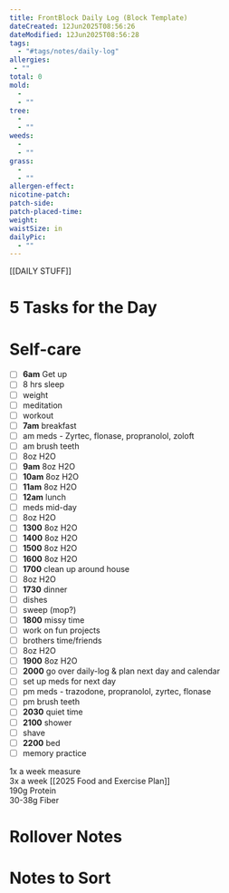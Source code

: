 ```yaml
---
title: FrontBlock Daily Log (Block Template)
dateCreated: 12Jun2025T08:56:26
dateModified: 12Jun2025T08:56:28
tags:
  - "#tags/notes/daily-log"
allergies:
 - ""
total: 0
mold:
  - 
  - ""
tree:
  - 
  - ""
weeds:
  - 
  - ""
grass:
  - 
  - ""
allergen-effect: 
nicotine-patch:
patch-side:
patch-placed-time:
weight: 
waistSize: in
dailyPic: 
  - ""
---
```


[[DAILY STUFF]]

# 5 Tasks for the Day

# Self-care

   - [ ] **6am** Get up
   - [ ] 8 hrs sleep
   - [ ] weight
   - [ ] meditation
   - [ ] workout
   - [ ] **7am** breakfast
   - [ ] am meds - Zyrtec, flonase, propranolol, zoloft
   - [ ] am brush teeth
   - [ ] 8oz H2O
   - [ ] **9am** 8oz H2O
   - [ ] **10am** 8oz H2O
   - [ ] **11am** 8oz H2O
   - [ ] **12am** lunch
   - [ ] meds mid-day
   - [ ] 8oz H2O
   - [ ] **1300** 8oz H2O
   - [ ] **1400** 8oz H2O
   - [ ] **1500** 8oz H2O
   - [ ] **1600** 8oz H2O
   - [ ] **1700** clean up around house
   - [ ] 8oz H2O
   - [ ] **1730** dinner
   - [ ] dishes
   - [ ] sweep (mop?)
   - [ ] **1800** missy time
   - [ ] work on fun projects
   - [ ] brothers time/friends
   - [ ] 8oz H2O
   - [ ] **1900** 8oz H2O
   - [ ] **2000** go over daily-log & plan next day and calendar
   - [ ] set up meds for next day
   - [ ] pm meds - trazodone, propranolol, zyrtec, flonase
   - [ ] pm brush teeth
   - [ ] **2030** quiet time
   - [ ] **2100** shower
   - [ ] shave
   - [ ] **2200** bed
   - [ ] memory practice

1x a week measure \
3x a week [[2025 Food and Exercise Plan]] \
190g Protein \
30-38g Fiber

# Rollover Notes

# Notes to Sort